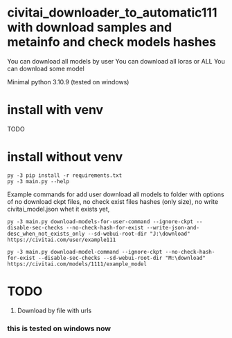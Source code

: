 #  civitai_downloader_to_automatic111 with download samples and metainfo and check models hashes

You can download all models by user
You can download all loras or ALL
You can download some model

Minimal python 3.10.9 (tested on windows)

# install with venv

TODO

# install without venv

```
py -3 pip install -r requirements.txt
py -3 main.py --help
```


Example commands for add user download all models to folder with options of no download ckpt files, 
no check exist files hashes (only size), no write civitai_model.json whet it exists yet, 

```
py -3 main.py download-models-for-user-command --ignore-ckpt --disable-sec-checks --no-check-hash-for-exist --write-json-and-desc_when_not_exists_only --sd-webui-root-dir "J:\download" https://civitai.com/user/example111
```

```
py -3 main.py download-model-command --ignore-ckpt --no-check-hash-for-exist --disable-sec-checks --sd-webui-root-dir "M:\download" https://civitai.com/models/1111/example_model
```


# TODO

1) Download by file with urls

### this is tested on windows now